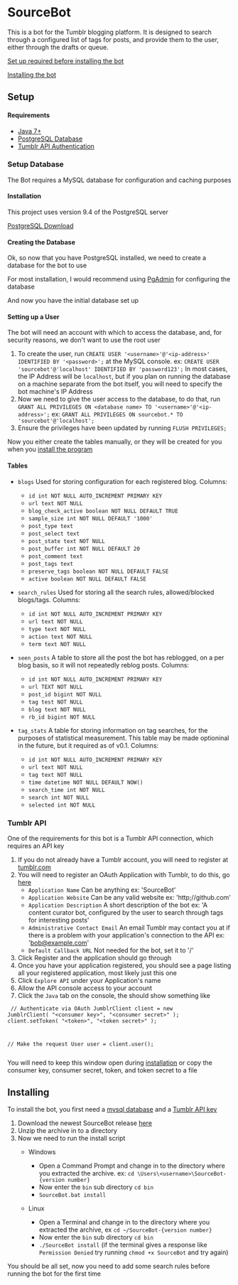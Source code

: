 # SourceBot

This is a bot for the Tumblr blogging platform. It is designed to search 
through a configured list of tags for posts, and provide them to the 
user, either through the drafts or queue.

[Set up required before installing the bot](#setup)

[Installing the bot](#installing)

## Setup

#### Requirements
* [Java 7+](#setup-java)
* [PostgreSQL Database](#setup-database)
* [Tumblr API Authentication](#tumblr-authentication)

### Setup Database
The Bot requires a MySQL database for configuration and caching purposes

#### Installation
This project uses version 9.4 of the PostgreSQL server

[PostgreSQL Download](http://www.postgresql.org/download/)

#### Creating the Database
Ok, so now that you have PostgreSQL installed, we need to create a database 
for the bot to use

For most installation, I would recommend using [PgAdmin](http://www.pgadmin.org/index.php) for configuring the database


And now you have the initial database set up

#### Setting up a User
The bot will need an account with which to access the database, and, for
security reasons, we don't want to use the root user

1. To create the user, run `CREATE USER '<username>'@'<ip-address>' IDENTIFIED BY '<password>';` at the MySQL console. ex: `CREATE USER 'sourcebot'@'localhost' IDENTIFIED BY 'password123';` In most cases, the IP Address will be `localhost`, but if you plan on running the database on a machine separate from the bot itself, you will need to specify the bot machine's IP Address
2. Now we need to give the user access to the database, to do that, run `GRANT ALL PRIVILEGES ON <database name> TO '<username>'@'<ip-address>';` ex: `GRANT ALL PRIVILEGES ON sourcebot.* TO 'sourcebot'@'localhost';`
3. Ensure the privileges have been updated by running `FLUSH PRIVILEGES;`

Now you either create the tables manually, or they will be created for 
you when you [install the program](#installing)

#### Tables
* `blogs` Used for storing configuration for each registered blog. Columns:
    * `id int NOT NULL AUTO_INCREMENT PRIMARY KEY`
    * `url text NOT NULL`
    * `blog_check_active boolean NOT NULL DEFAULT TRUE`
    * `sample_size int NOT NULL DEFAULT '1000'`
    * `post_type text`
    * `post_select text`
    * `post_state text NOT NULL`
    * `post_buffer int NOT NULL DEFAULT 20`
    * `post_comment text`
    * `post_tags text`
    * `preserve_tags boolean NOT NULL DEFAULT FALSE`
    * `active boolean NOT NULL DEFAULT FALSE`
    
* `search_rules` Used for storing all the search rules, allowed/blocked blogs/tags. Columns:
    * `id int NOT NULL AUTO_INCREMENT PRIMARY KEY`
    * `url text NOT NULL`
    * `type text NOT NULL`
    * `action text NOT NULL`
    * `term text NOT NULL`
    
* `seen_posts` A table to store all the post the bot has reblogged, on a per blog basis, so it will not repeatedly reblog posts. Columns:
    * `id int NOT NULL AUTO_INCREMENT PRIMARY KEY`
    * `url TEXT NOT NULL`
    * `post_id bigint NOT NULL`
    * `tag test NOT NULL`
    * `blog text NOT NULL`
    * `rb_id bigint NOT NULL`
    
* `tag_stats` A table for storing information on tag searches, for the purposes of statistical measurement. This table may be made optioninal in the future, but it required as of v0.1. Columns:
    * `id int NOT NULL AUTO_INCREMENT PRIMARY KEY`
    * `url text NOT NULL`
    * `tag text NOT NULL`
    * `time datetime NOT NULL DEFAULT NOW()`
    * `search_time int NOT NULL`
    * `search int NOT NULL`
    * `selected int NOT NULL`
    
### Tumblr API
One of the requirements for this bot is a Tumblr API connection, which requires an API key

1. If you do not already have a Tumblr account, you will need to register at [tumblr.com](http://tumblr.com)
2. You will need to register an OAuth Application with Tumblr, to do this, go [here](http://tumblr.com/oauth/register)
    * `Application Name` Can be anything ex: 'SourceBot'
    * `Application Website` Can be any valid website ex: 'http;//github.com'
    * `Application Description` A short description of the bot ex: 'A content curator bot, configured by the user to search through tags for interesting posts'
    * `Administrative Contact Email` An email Tumblr may contact you at if there is a problem with your application's connection to the API ex: 'bob@example.com'
    * `Default Callback URL` Not needed for the bot, set it to '/'
3. Click Register and the application should go through
4. Once you have your application registered, you should see a page listing all your registered application, most likely just this one
5. Click `Explore API` under your Application's name
6. Allow the API console access to your account
7. Click the `Java` tab on the console, the should show something like

<code><pre>
// Authenticate via OAuth
 JumblrClient client = new JumblrClient(
   "&lt;consumer key&gt;",
   "&lt;consumer secret&gt;"
 );
 client.setToken(
   "&lt;token&gt;",
   "&lt;token secret&gt;"
 );
 
 // Make the request
 User user = client.user();
 </pre></code>
 
 You will need to keep this window open during [installation](#installing) or copy the consumer key, consumer secret, token, and token secret to a file
    
## Installing
To install the bot, you first need a [mysql database](#setup-database) and a [Tumblr API key](#tumblr-api)

1. Download the newest SourceBot release [here](https://github.com/linuxdemon1/SourceBot/releases)
2. Unzip the archive in to a directory
3. Now we need to run the install script
    * Windows
        * Open a Command Prompt and change in to the directory where you extracted the archive. ex: `cd \Users\<username>\SourceBot-{version number}`
        * Now enter the `bin` sub directory `cd bin`
        * `SourceBot.bat install`
        
    * Linux
        * Open a Terminal and change in to the directory where you extracted the archive, ex `cd ~/SourceBot-{version number}`
        * Now enter the `bin` sub directory `cd bin`
        * `./SourceBot install` (if the terminal gives a response like `Permission Denied` try running `chmod +x SourceBot` and try again)
        
You should be all set, now you need to add some search rules before running the bot for the first time